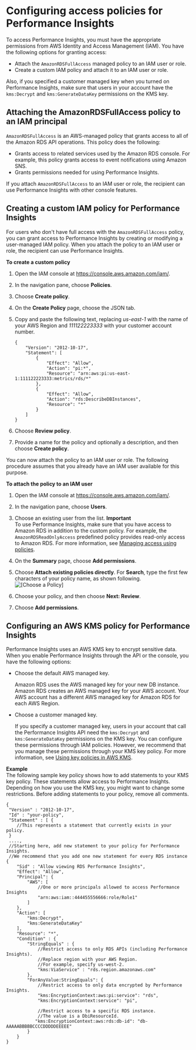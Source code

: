 # Configuring access policies for Performance Insights<a name="USER_PerfInsights.access-control"></a>

To access Performance Insights, you must have the appropriate permissions from AWS Identity and Access Management \(IAM\)\. You have the following options for granting access:
+ Attach the `AmazonRDSFullAccess` managed policy to an IAM user or role\.
+ Create a custom IAM policy and attach it to an IAM user or role\.

Also, if you specified a customer managed key when you turned on Performance Insights, make sure that users in your account have the `kms:Decrypt` and `kms:GenerateDataKey` permissions on the KMS key\.



## Attaching the AmazonRDSFullAccess policy to an IAM principal<a name="USER_PerfInsights.access-control.managed-policy"></a>

`AmazonRDSFullAccess` is an AWS\-managed policy that grants access to all of the Amazon RDS API operations\. This policy does the following:
+ Grants access to related services used by the Amazon RDS console\. For example, this policy grants access to event notifications using Amazon SNS\.
+ Grants permissions needed for using Performance Insights\. 

If you attach `AmazonRDSFullAccess` to an IAM user or role, the recipient can use Performance Insights with other console features\.

## Creating a custom IAM policy for Performance Insights<a name="USER_PerfInsights.access-control.custom-policy"></a>

For users who don't have full access with the `AmazonRDSFullAccess` policy, you can grant access to Performance Insights by creating or modifying a user\-managed IAM policy\. When you attach the policy to an IAM user or role, the recipient can use Performance Insights\.

**To create a custom policy**

1. Open the IAM console at [https://console\.aws\.amazon\.com/iam/](https://console.aws.amazon.com/iam/)\.

1. In the navigation pane, choose **Policies**\.

1. Choose **Create policy**\.

1. On the **Create Policy** page, choose the JSON tab\. 

1. Copy and paste the following text, replacing *us\-east\-1* with the name of your AWS Region and *111122223333* with your customer account number\.

   ```
   {
       "Version": "2012-10-17",
       "Statement": [
           {
               "Effect": "Allow",
               "Action": "pi:*",
               "Resource": "arn:aws:pi:us-east-1:111122223333:metrics/rds/*"
           },
           {
               "Effect": "Allow",
               "Action": "rds:DescribeDBInstances",
               "Resource": "*"
           }
       ]
   }
   ```

1. Choose **Review policy**\.

1. Provide a name for the policy and optionally a description, and then choose **Create policy**\.

You can now attach the policy to an IAM user or role\. The following procedure assumes that you already have an IAM user available for this purpose\.

**To attach the policy to an IAM user**

1. Open the IAM console at [https://console\.aws\.amazon\.com/iam/](https://console.aws.amazon.com/iam/)\.

1. In the navigation pane, choose **Users**\.

1. Choose an existing user from the list\.
**Important**  
To use Performance Insights, make sure that you have access to Amazon RDS in addition to the custom policy\. For example, the `AmazonRDSReadOnlyAccess` predefined policy provides read\-only access to Amazon RDS\. For more information, see [Managing access using policies](UsingWithRDS.IAM.md#security_iam_access-manage)\.

1. On the **Summary** page, choose **Add permissions**\.

1. Choose **Attach existing policies directly**\. For **Search**, type the first few characters of your policy name, as shown following\.  
![\[Choose a Policy\]](http://docs.aws.amazon.com/AmazonRDS/latest/AuroraUserGuide/./images/perf_insights_attach_iam_policy.png)

1. Choose your policy, and then choose **Next: Review**\.

1. Choose **Add permissions**\.

## Configuring an AWS KMS policy for Performance Insights<a name="USER_PerfInsights.access-control.cmk-policy"></a>

Performance Insights uses an AWS KMS key to encrypt sensitive data\. When you enable Performance Insights through the API or the console, you have the following options:
+ Choose the default AWS managed key\.

  Amazon RDS uses the AWS managed key for your new DB instance\. Amazon RDS creates an AWS managed key for your AWS account\. Your AWS account has a different AWS managed key for Amazon RDS for each AWS Region\.
+ Choose a customer managed key\.

  If you specify a customer managed key, users in your account that call the Performance Insights API need the `kms:Decrypt` and `kms:GenerateDataKey` permissions on the KMS key\. You can configure these permissions through IAM policies\. However, we recommend that you manage these permissions through your KMS key policy\. For more information, see [ Using key policies in AWS KMS](https://docs.aws.amazon.com/kms/latest/developerguide/key-policies.html)\. 

**Example**  
The following sample key policy shows how to add statements to your KMS key policy\. These statements allow access to Performance Insights\. Depending on how you use the KMS key, you might want to change some restrictions\. Before adding statements to your policy, remove all comments\.  

```
{
 "Version" : "2012-10-17",
 "Id" : "your-policy",
 "Statement" : [ {
    //This represents a statement that currently exists in your policy.
 }
 ....,
 //Starting here, add new statement to your policy for Performance Insights.
 //We recommend that you add one new statement for every RDS instance
{
    "Sid" : "Allow viewing RDS Performance Insights",
    "Effect": "Allow",
    "Principal": {
        "AWS": [
            //One or more principals allowed to access Performance Insights
            "arn:aws:iam::444455556666:role/Role1"
        ]
    },
    "Action": [
        "kms:Decrypt",
        "kms:GenerateDataKey"
    ],
    "Resource": "*",
    "Condition" : {
        "StringEquals" : {
            //Restrict access to only RDS APIs (including Performance Insights).
            //Replace region with your AWS Region. 
            //For example, specify us-west-2.
            "kms:ViaService" : "rds.region.amazonaws.com"
        },
        "ForAnyValue:StringEquals": {
            //Restrict access to only data encrypted by Performance Insights.
            "kms:EncryptionContext:aws:pi:service": "rds",
            "kms:EncryptionContext:service": "pi",
            
            //Restrict access to a specific RDS instance.
            //The value is a DbiResourceId.
           "kms:EncryptionContext:aws:rds:db-id": "db-AAAAABBBBBCCCCDDDDDEEEEE"
        }
    }
}
```